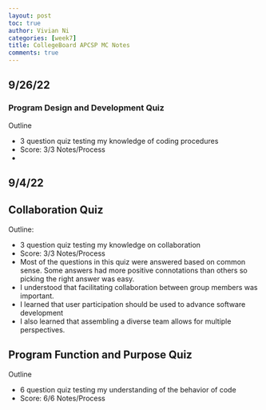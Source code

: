 ```yaml
---
layout: post
toc: true
author: Vivian Ni
categories: [week7]
title: CollegeBoard APCSP MC Notes
comments: true
---
```



## 9/26/22
### Program Design and Development Quiz
Outline
- 3 question quiz testing my knowledge of coding procedures
- Score: 3/3
Notes/Process
- 

## 9/4/22
## Collaboration Quiz
Outline:
- 3 question quiz testing my knowledge on collaboration
- Score: 3/3
Notes/Process
- Most of the questions in this quiz were answered based on common sense. Some answers had more positive connotations than others so picking the right answer was easy.
- I understood that facilitating collaboration between group members was important.
- I learned that user participation should be used to advance software development
- I also learned that assembling a diverse team allows for multiple perspectives.

## Program Function and Purpose Quiz
Outline
- 6 question quiz testing my understanding of the behavior of code
- Score: 6/6
Notes/Process

